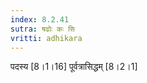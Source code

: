 ```yaml
---
index: 8.2.41
sutra: षढोः कः सि
vritti: adhikara
---
```


 पदस्य [8।1।16]  पूर्वत्रासिद्धम् [8।2।1] 